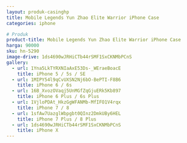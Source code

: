 ```yaml
---
layout: produk-casinghp
title: Mobile Legends Yun Zhao Elite Warrior iPhone Case
categories: iphone

# Produk
product-title: Mobile Legends Yun Zhao Elite Warrior iPhone Case
harga: 90000
sku: hn-5290
image-drive: 1ds4690wJRHiCTb44rSMF1SxCKNMbPCnS
gallery:
  - url: 1Yna5LkTYRXNIaAxE53Ds-_WEraeBoacE
    title: iPhone 5 / 5s / SE
  - url: 1MIPY54l9qCvUXSN2Nj6bO-BePTI-F8B6
    title: iPhone 6 / 6s
  - url: 16B_XvozOVaqj5UnMGfZqGjuERk5Kb897
    title: iPhone 6 Plus / 6s Plus
  - url: 1VjloPDAt_HkzGgWFANMb-MfIFO1V4rqx
    title: iPhone 7 / 8
  - url: 1sfAw7UazglWbpgbt0QInz2DmkUBy6HEL
    title: iPhone 7 Plus / 8 Plus
  - url: 1ds4690wJRHiCTb44rSMF1SxCKNMbPCnS
    title: iPhone X
---
```

